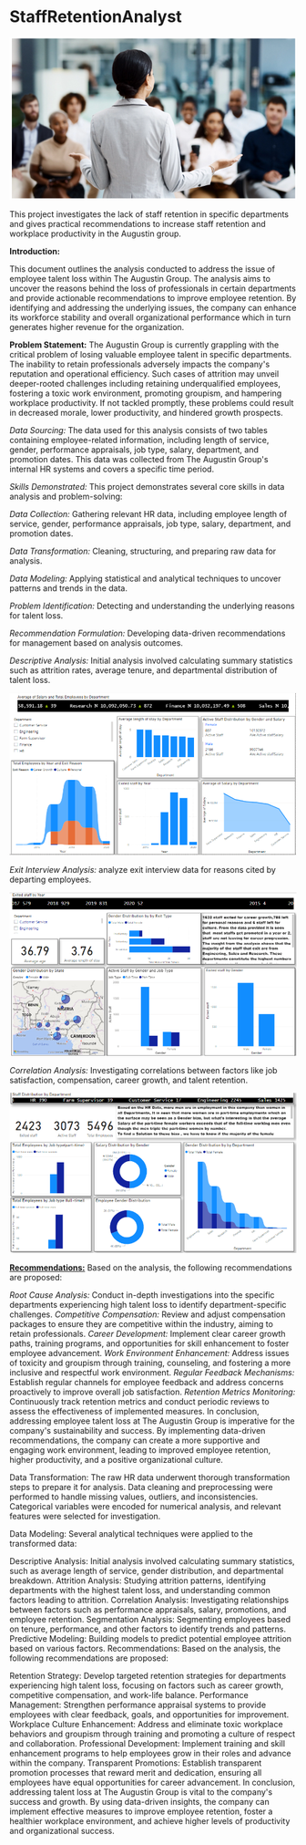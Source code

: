 # StaffRetentionAnalyst

![](SrAnalystGithub/FrontPage.png)

This project investigates the lack of staff retention in specific departments and gives practical recommendations to increase staff retention and workplace productivity in the Augustin group.

**Introduction:**

This document outlines the analysis conducted to address the issue of employee talent loss within The Augustin Group. The analysis aims to uncover the reasons behind the loss of professionals in certain departments and provide actionable recommendations to improve employee retention. By identifying and addressing the underlying issues, the company can enhance its workforce stability and overall organizational performance which in turn generates higher revenue for the organization.

**Problem Statement:**
The Augustin Group is currently grappling with the critical problem of losing valuable employee talent in specific departments. The inability to retain professionals adversely impacts the company's reputation and operational efficiency. Such cases of attrition may unveil deeper-rooted challenges including retaining underqualified employees, fostering a toxic work environment, promoting groupism, and hampering workplace productivity. If not tackled promptly, these problems could result in decreased morale, lower productivity, and hindered growth prospects.

*Data Sourcing:*
The data used for this analysis consists of two tables containing employee-related information, including length of service, gender, performance appraisals, job type, salary, department, and promotion dates. This data was collected from The Augustin Group's internal HR systems and covers a specific time period.

*Skills Demonstrated:*
This project demonstrates several core skills in data analysis and problem-solving:

*Data Collection:* Gathering relevant HR data, including employee length of service, gender, performance appraisals, job type, salary, department, and promotion dates.

*Data Transformation:* Cleaning, structuring, and preparing raw data for analysis.

*Data Modeling:* Applying statistical and analytical techniques to uncover patterns and trends in the data.

*Problem Identification:* Detecting and understanding the underlying reasons for talent loss.

*Recommendation Formulation:* Developing data-driven recommendations for management based on analysis outcomes.


*Descriptive Analysis:* Initial analysis involved calculating summary statistics such as attrition rates, average tenure, and departmental distribution of talent loss.

![](SrAnalystGithub/SalaryAnalysis.png)

*Exit Interview Analysis:*  analyze exit interview data for reasons cited by departing employees.

![](SrAnalystGithub/GenderActivity.png)

*Correlation Analysis:* Investigating correlations between factors like job satisfaction, compensation, career growth, and talent retention.            

![](SrAnalystGithub/GenderGap.png)

**<ins>Recommendations:</ins>**
Based on the analysis, the following recommendations are proposed:

*Root Cause Analysis:* Conduct in-depth investigations into the specific departments experiencing high talent loss to identify department-specific challenges.
*Competitive Compensation:* Review and adjust compensation packages to ensure they are competitive within the industry, aiming to retain professionals.
*Career Development:* Implement clear career growth paths, training programs, and opportunities for skill enhancement to foster employee advancement.
*Work Environment Enhancement:* Address issues of toxicity and groupism through training, counseling, and fostering a more inclusive and respectful work environment.
*Regular Feedback Mechanisms:* Establish regular channels for employee feedback and address concerns proactively to improve overall job satisfaction.
*Retention Metrics Monitoring:* Continuously track retention metrics and conduct periodic reviews to assess the effectiveness of implemented measures.
In conclusion, addressing employee talent loss at The Augustin Group is imperative for the company's sustainability and success. By implementing data-driven recommendations, the company can create a more supportive and engaging work environment, leading to improved employee retention, higher productivity, and a positive organizational culture.



Data Transformation:
The raw HR data underwent thorough transformation steps to prepare it for analysis. Data cleaning and preprocessing were performed to handle missing values, outliers, and inconsistencies. Categorical variables were encoded for numerical analysis, and relevant features were selected for investigation.

Data Modeling:
Several analytical techniques were applied to the transformed data:

Descriptive Analysis: Initial analysis involved calculating summary statistics, such as average length of service, gender distribution, and departmental breakdown.
Attrition Analysis: Studying attrition patterns, identifying departments with the highest talent loss, and understanding common factors leading to attrition.
Correlation Analysis: Investigating relationships between factors such as performance appraisals, salary, promotions, and employee retention.
Segmentation Analysis: Segmenting employees based on tenure, performance, and other factors to identify trends and patterns.
Predictive Modeling: Building models to predict potential employee attrition based on various factors.
Recommendations:
Based on the analysis, the following recommendations are proposed:

Retention Strategy: Develop targeted retention strategies for departments experiencing high talent loss, focusing on factors such as career growth, competitive compensation, and work-life balance.
Performance Management: Strengthen performance appraisal systems to provide employees with clear feedback, goals, and opportunities for improvement.
Workplace Culture Enhancement: Address and eliminate toxic workplace behaviors and groupism through training and promoting a culture of respect and collaboration.
Professional Development: Implement training and skill enhancement programs to help employees grow in their roles and advance within the company.
Transparent Promotions: Establish transparent promotion processes that reward merit and dedication, ensuring all employees have equal opportunities for career advancement.
In conclusion, addressing talent loss at The Augustin Group is vital to the company's success and growth. By using data-driven insights, the company can implement effective measures to improve employee retention, foster a healthier workplace environment, and achieve higher levels of productivity and organizational success.







